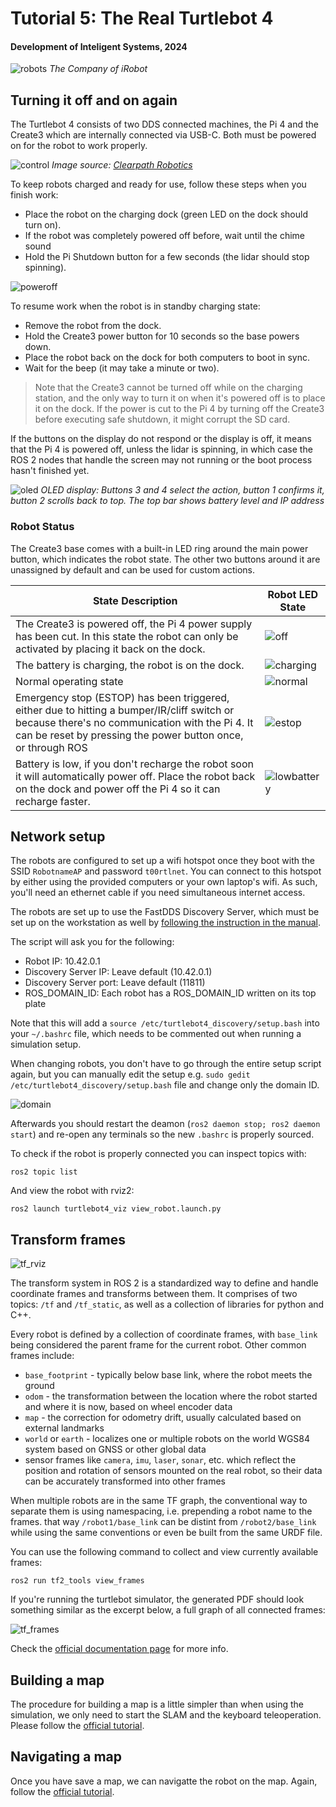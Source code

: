 # Tutorial 5: The Real Turtlebot 4

#### Development of Inteligent Systems, 2024

![robots](figs/robots.png)
*The Company of iRobot*

## Turning it off and on again

The Turtlebot 4 consists of two DDS connected machines, the Pi 4 and the Create3 which are internally connected via USB-C. Both must be powered on for the robot to work properly.

![control](figs/control.png)
*Image source: [Clearpath Robotics](https://turtlebot.github.io/turtlebot4-user-manual/mechanical/turtlebot4.html#removing-the-pcba)*

To keep robots charged and ready for use, follow these steps when you finish work:
- Place the robot on the charging dock (green LED on the dock should turn on).
- If the robot was completely powered off before, wait until the chime sound
- Hold the Pi Shutdown button for a few seconds (the lidar should stop spinning).

![poweroff](figs/poweroff.png)

To resume work when the robot is in standby charging state:
- Remove the robot from the dock.
- Hold the Create3 power button for 10 seconds so the base powers down.
- Place the robot back on the dock for both computers to boot in sync.
- Wait for the beep (it may take a minute or two).

> Note that the Create3 cannot be turned off while on the charging station, and the only way to turn it on when it's powered off is to place it on the dock. If the power is cut to the Pi 4 by turning off the Create3 before executing safe shutdown, it might corrupt the SD card.

If the buttons on the display do not respond or the display is off, it means that the Pi 4 is powered off, unless the lidar is spinning, in which case the ROS 2 nodes that handle the screen may not running or the boot process hasn't finished yet.

![oled](figs/oled.png)
*OLED display: Buttons 3 and 4 select the action, button 1 confirms it, button 2 scrolls back to top. The top bar shows battery level and IP address*

### Robot Status

The Create3 base comes with a built-in LED ring around the main power button, which indicates the robot state. The other two buttons around it are unassigned by default and can be used for custom actions.

| State Description | Robot LED State |
|------|-------|
| The Create3 is powered off, the Pi 4 power supply has been cut. In this state the robot can only be activated by placing it back on the dock. | ![off](figs/off.png) |
| The battery is charging, the robot is on the dock. | ![charging](figs/charging.png) |
| Normal operating state | ![normal](figs/normal.png) |
| Emergency stop (ESTOP) has been triggered, either due to hitting a bumper/IR/cliff switch or because there's no communication with the Pi 4. It can be reset by pressing the power button once, or through ROS | ![estop](figs/estop.png) |
| Battery is low, if you don't recharge the robot soon it will automatically power off. Place the robot back on the dock and power off the Pi 4 so it can recharge faster. | ![lowbattery](figs/lowbattery.png) |

## Network setup

The robots are configured to set up a wifi hotspot once they boot with the SSID `RobotnameAP` and password `t00rtlnet`. You can connect to this hotspot by either using the provided computers or your own laptop's wifi. As such, you'll need an ethernet cable if you need simultaneous internet access.

The robots are set up to use the FastDDS Discovery Server, which must be set up on the workstation as well by [following the instruction in the manual](https://turtlebot.github.io/turtlebot4-user-manual/setup/discovery_server.html#user-pc). 

The script will ask you for the following:
- Robot IP: 10.42.0.1
- Discovery Server IP: Leave default (10.42.0.1)
- Discovery Server port: Leave default (11811)
- ROS_DOMAIN_ID: Each robot has a ROS_DOMAIN_ID written on its top plate

Note that this will add a `source /etc/turtlebot4_discovery/setup.bash` into your `~/.bashrc` file, which needs to be commented out when running a simulation setup.

When changing robots, you don't have to go through the entire setup script again, but you can manually edit the setup e.g. `sudo gedit /etc/turtlebot4_discovery/setup.bash` file and change only the domain ID.

![domain](figs/domain.png)

Afterwards you should restart the deamon (`ros2 daemon stop; ros2 daemon start`) and re-open any terminals so the new `.bashrc` is properly sourced.

To check if the robot is properly connected you can inspect topics with:

    ros2 topic list

And view the robot with rviz2:

    ros2 launch turtlebot4_viz view_robot.launch.py

## Transform frames


![tf_rviz](figs/tf_rviz.png)

The transform system in ROS 2 is a standardized way to define and handle coordinate frames and transforms between them. It comprises of two topics: `/tf` and `/tf_static`, as well as a collection of libraries for python and C++.

Every robot is defined by a collection of coordinate frames, with `base_link` being considered the parent frame for the current robot. Other common frames include:

- `base_footprint` - typically below base link, where the robot meets the ground
- `odom` - the transformation between the location where the robot started and where it is now, based on wheel encoder data
- `map` - the correction for odometry drift, usually calculated based on external landmarks
- `world` or `earth` - localizes one or multiple robots on the world WGS84 system based on GNSS or other global data
- sensor frames like `camera`, `imu`, `laser`, `sonar`, etc. which reflect the position and rotation of sensors mounted on the real robot, so their data can be accurately transformed into other frames

When multiple robots are in the same TF graph, the conventional way to separate them is using namespacing, i.e. prepending a robot name to the frames. that way `/robot1/base_link` can be distint from `/robot2/base_link` while using the same conventions or even be built from the same URDF file.

You can use the following command to collect and view currently available frames:

    ros2 run tf2_tools view_frames

If you're running the turtlebot simulator, the generated PDF should look something similar as the excerpt below, a full graph of all connected frames:

![tf_frames](figs/tf_frames.png)

Check the [official documentation page](https://docs.ros.org/en/humble/Tutorials/Intermediate/Tf2/Introduction-To-Tf2.html) for more info.

## Building a map

The procedure for building a map is a little simpler than when using the simulation, we only need to start the SLAM and the keyboard teleoperation. Please follow the [official tutorial](https://turtlebot.github.io/turtlebot4-user-manual/tutorials/generate_map.html).


## Navigating a map

Once you have save a map, we can navigatte the robot on the map. Again, follow the [official tutorial](https://turtlebot.github.io/turtlebot4-user-manual/tutorials/navigation.html).
